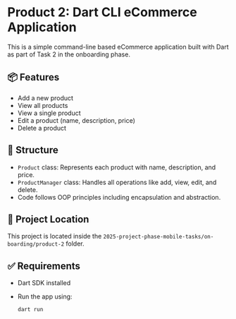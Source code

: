 # Product 2: Dart CLI eCommerce Application

This is a simple command-line based eCommerce application built with Dart as part of Task 2 in the onboarding phase.

## 📦 Features

- Add a new product
- View all products
- View a single product
- Edit a product (name, description, price)
- Delete a product

## 🧱 Structure

- `Product` class: Represents each product with name, description, and price.
- `ProductManager` class: Handles all operations like add, view, edit, and delete.
- Code follows OOP principles including encapsulation and abstraction.

## 📁 Project Location

This project is located inside the `2025-project-phase-mobile-tasks/on-boarding/product-2` folder.

## ✅ Requirements

- Dart SDK installed
- Run the app using:
  
  ```
  dart run
  ```
